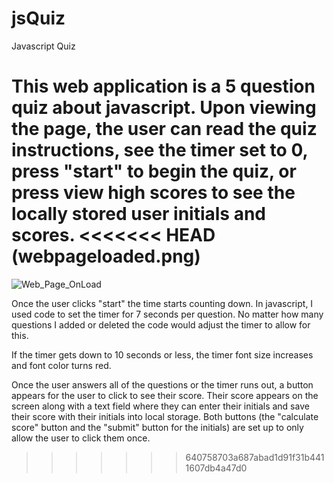 # jsQuiz
Javascript Quiz

This web application is a 5 question quiz about javascript.
Upon viewing the page, the user can read the quiz instructions, see the timer set to 0, press "start" to begin the quiz, or press view high scores to see the 
locally stored user initials and scores.
<<<<<<< HEAD
(webpageloaded.png)
=======

![Web_Page_OnLoad](/assets/images/webpagloaded.png?raw=true "Optional Title")

Once the user clicks "start" the time starts counting down.  In javascript, I used code to set the timer for 7 seconds per question. No matter how many questions I added or deleted the code would adjust the timer to allow for this.

If the timer gets down to 10 seconds or less, the timer font size increases and font color turns red.

Once the user answers all of the questions or the timer runs out, a button appears for the user to click to see their score. Their score appears on the screen along with a text field where they can enter their initials and save their score with their initials into local storage.  Both buttons (the "calculate score" button and the "submit" button for the initials) are set up to only allow the user to click them once.

>>>>>>> 640758703a687abad1d91f31b4411607db4a47d0

